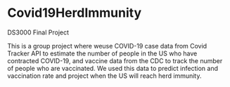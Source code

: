 # Covid19HerdImmunity
DS3000 Final Project 

This is a group project where weuse COVID-19 case data from Covid Tracker API to estimate the number of people in the US who have contracted COVID-19, and vaccine data from the CDC to track the number of people who are vaccinated. We used this data to predict infection and vaccination rate and project when the US will reach herd immunity.


